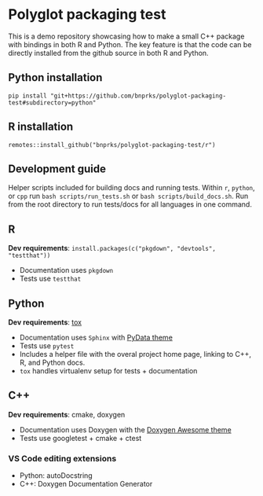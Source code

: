 # Polyglot packaging test

This is a demo repository showcasing how to make a small C++ package
with bindings in both R and Python. The key feature is that the code
can be directly installed from the github source in both R and Python.

## Python installation
`pip install "git+https://github.com/bnprks/polyglot-packaging-test#subdirectory=python"`

## R installation
`remotes::install_github("bnprks/polyglot-packaging-test/r")`



## Development guide

Helper scripts included for building docs and running tests. Within `r`, `python`, or `cpp`
run `bash scripts/run_tests.sh` or `bash scripts/build_docs.sh`. Run from the root directory
to run tests/docs for all languages in one command.

## R

**Dev requirements**: `install.packages(c("pkgdown", "devtools", "testthat"))`
 - Documentation uses `pkgdown`
 - Tests use `testthat`

## Python

**Dev requirements**: [tox](https://tox.wiki/en/stable/installation.html)
 - Documentation uses `Sphinx` with [PyData theme](https://pydata-sphinx-theme.readthedocs.io/en/latest/)
 - Tests use `pytest`
 - Includes a helper file with the overal project home page, linking to C++, R, and Python docs.
 - `tox` handles virtualenv setup for tests + documentation

## C++

**Dev requirements**: cmake, doxygen
 - Documentation uses Doxygen with the [Doxygen Awesome theme](https://jothepro.github.io/doxygen-awesome-css/index.html)
 - Tests use googletest + cmake + ctest

### VS Code editing extensions

- Python: autoDocstring
- C++: Doxygen Documentation Generator
